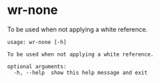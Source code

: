 # wr-none

To be used when not applying a white reference.

```
usage: wr-none [-h]

To be used when not applying a white reference.

optional arguments:
  -h, --help  show this help message and exit
```
